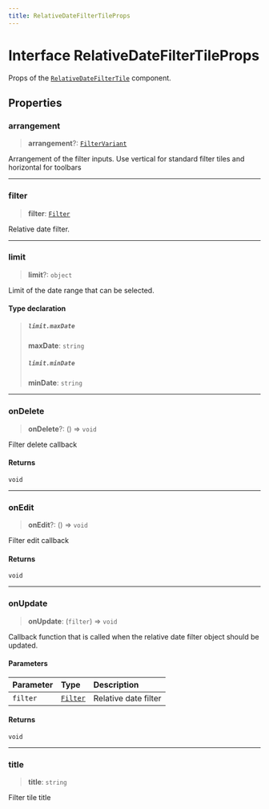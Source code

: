 ```yaml
---
title: RelativeDateFilterTileProps
---
```


# Interface RelativeDateFilterTileProps

Props of the [`RelativeDateFilterTile`](../filter-tiles/class.RelativeDateFilterTile.md) component.

## Properties

### arrangement

> **arrangement**?: [`FilterVariant`](../type-aliases/type-alias.FilterVariant.md)

Arrangement of the filter inputs. Use vertical for standard filter tiles and horizontal for toolbars

***

### filter

> **filter**: [`Filter`](../../sdk-data/interfaces/interface.Filter.md)

Relative date filter.

***

### limit

> **limit**?: `object`

Limit of the date range that can be selected.

#### Type declaration

> ##### `limit.maxDate`
>
> **maxDate**: `string`
>
> ##### `limit.minDate`
>
> **minDate**: `string`
>
>

***

### onDelete

> **onDelete**?: () => `void`

Filter delete callback

#### Returns

`void`

***

### onEdit

> **onEdit**?: () => `void`

Filter edit callback

#### Returns

`void`

***

### onUpdate

> **onUpdate**: (`filter`) => `void`

Callback function that is called when the relative date filter object should be updated.

#### Parameters

| Parameter | Type | Description |
| :------ | :------ | :------ |
| `filter` | [`Filter`](../../sdk-data/interfaces/interface.Filter.md) | Relative date filter |

#### Returns

`void`

***

### title

> **title**: `string`

Filter tile title
